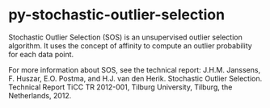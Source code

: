 # py-stochastic-outlier-selection
Stochastic Outlier Selection (SOS) is an unsupervised outlier selection algorithm. It uses the concept of affinity to compute an outlier probability for each data point.

For more information about SOS, see the technical report: J.H.M. Janssens, F. Huszar, E.O. Postma, and H.J. van den Herik. Stochastic Outlier Selection. Technical Report TiCC TR 2012-001, Tilburg University, Tilburg, the Netherlands, 2012.
